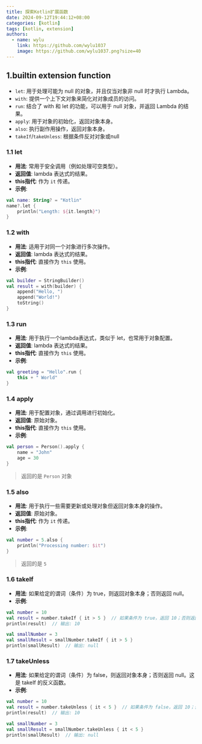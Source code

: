 ```yaml
---
title: 探索Kotlin扩展函数
date: 2024-09-12T19:44:12+08:00
categories: [kotlin]
tags: [kotlin, extension]
authors:
  - name: wylu
    link: https://github.com/wylu1037
    image: https://github.com/wylu1037.png?size=40
---
```


## 1.builtin extension function
+ `let`: 用于处理可能为 null 的对象，并且仅当对象非 null 时才执行 Lambda。
+ `with`: 提供一个上下文对象来简化对对象成员的访问。
+ `run`: 结合了 with 和 let 的功能，可以用于 null 对象，并返回 Lambda 的结果。
+ `apply`: 用于对象的初始化，返回对象本身。
+ `also`: 执行副作用操作，返回对象本身。
+ `takeIf`/`takeUnless`: 根据条件反对对象或null

### 1.1 let
+ **用法**: 常用于安全调用（例如处理可空类型）。
+ **返回值**: lambda 表达式的结果。
+ **this指代**: 作为 `it` 传递。
+ **示例**:
```kotlin
val name: String? = "Kotlin"
name?.let {
    println("Length: ${it.length}")
}
```

### 1.2 with
+ **用法**: 适用于对同一个对象进行多次操作。
+ **返回值**: lambda 表达式的结果。
+ **this指代**: 直接作为 `this` 使用。
+ **示例**:
```kotlin
val builder = StringBuilder()
val result = with(builder) {
    append("Hello, ")
    append("World!")
    toString()
}
```

### 1.3 run
+ **用法**: 用于执行一个lambda表达式，类似于 let，也常用于对象配置。
+ **返回值**: lambda 表达式的结果。
+ **this指代**: 直接作为 `this` 使用。
+ **示例**:
```kotlin
val greeting = "Hello".run {
    this + " World"
}
```

### 1.4 apply
+ **用法**: 用于配置对象，通过调用进行初始化。
+ **返回值**: 原始对象。
+ **this指代**: 直接作为 `this` 使用。
+ **示例**:
```kotlin
val person = Person().apply {
    name = "John"
    age = 30
}
```
> 返回的是 `Person` 对象

### 1.5 also
+ **用法**: 用于执行一些需要更新或处理对象但返回对象本身的操作。
+ **返回值**: 原始对象。
+ **this指代**: 作为 `it` 传递。
+ **示例**:
```kotlin
val number = 5.also {
    println("Processing number: $it")
}
```
> 返回的是 `5`

### 1.6 takeIf
+ **用法**: 如果给定的谓词（条件）为 true，则返回对象本身；否则返回 null。
+ **示例**:
```kotlin
val number = 10
val result = number.takeIf { it > 5 }  // 如果条件为 true，返回 10；否则返回 null
println(result)  // 输出: 10

val smallNumber = 3
val smallResult = smallNumber.takeIf { it > 5 }
println(smallResult)  // 输出: null
```

### 1.7 takeUnless
+ **用法**: 如果给定的谓词（条件）为 false，则返回对象本身；否则返回 null。这是 takeIf 的反义函数。
+ **示例**:
```kotlin
val number = 10
val result = number.takeUnless { it < 5 }  // 如果条件为 false，返回 10；否则返回 null
println(result)  // 输出: 10

val smallNumber = 3
val smallResult = smallNumber.takeUnless { it < 5 }
println(smallResult)  // 输出: null
```